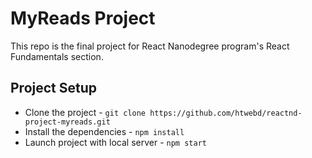 # MyReads Project
This repo is the final project for React Nanodegree program's React Fundamentals section.

## Project Setup
* Clone the project - `git clone https://github.com/htwebd/reactnd-project-myreads.git`
* Install the dependencies - `npm install`
* Launch project with local server - `npm start`